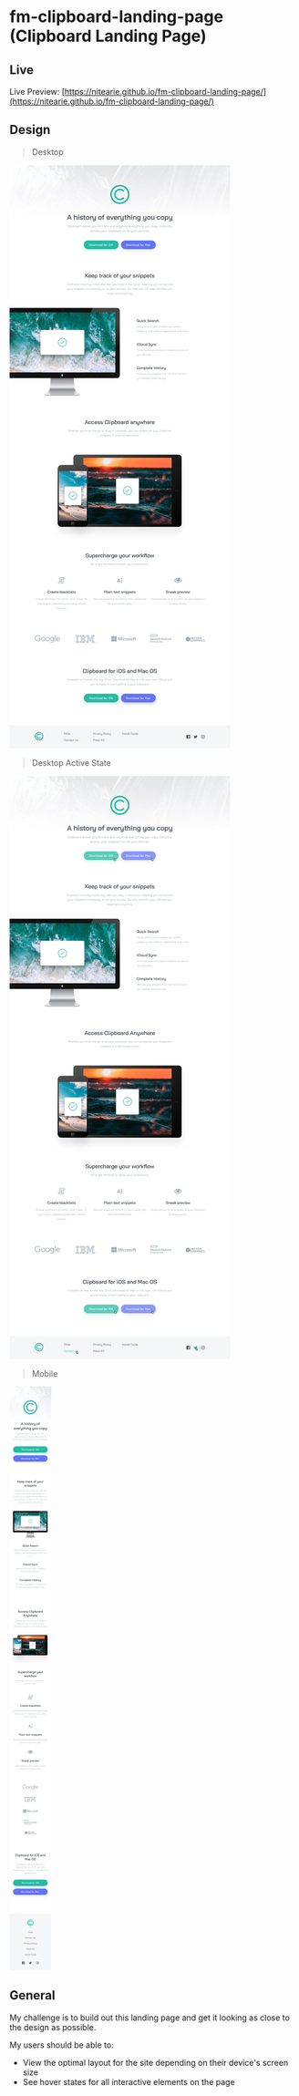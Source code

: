 # fm-clipboard-landing-page (Clipboard Landing Page)

## Live

Live Preview: [https://nitearie.github.io/fm-clipboard-landing-page/](https://nitearie.github.io/fm-clipboard-landing-page/)

## Design

> Desktop

![Desktop Design](./design/desktop-design.jpg)

> Desktop Active State

![Desktop Active](./design/active-states.jpg)

> Mobile

![Mobile Design](./design/mobile-design.jpg)

## General

My challenge is to build out this landing page and get it looking as close to the design as possible.

My users should be able to: 

- View the optimal layout for the site depending on their device's screen size
- See hover states for all interactive elements on the page